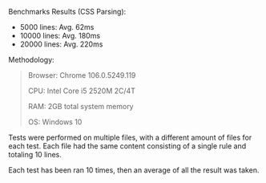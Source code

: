 Benchmarks Results (CSS Parsing):

- 5000 lines: Avg. 62ms
- 10000 lines: Avg. 180ms
- 20000 lines: Avg. 220ms

Methodology:

> Browser: Chrome 106.0.5249.119
>
> CPU: Intel Core i5 2520M 2C/4T
>
> RAM: 2GB total system memory
>
> OS: Windows 10

Tests were performed on multiple files, with a different amount of files for each test. Each file had the same content consisting of a single rule and totaling 10 lines.

Each test has been ran 10 times, then an average of all the result was taken.

